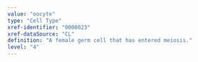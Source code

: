 ```yaml
---
value: "oocyte"
type: "Cell Type"
xref-identifier: "0000023"
xref-dataSource: "CL"
definition: "A female germ cell that has entered meiosis."
level: "4"
---
```

